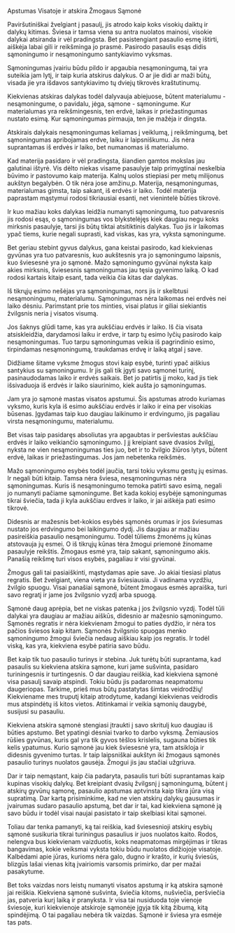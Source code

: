Apstumas Visatoje ir atskira Žmogaus Sąmonė

Paviršutiniškai žvelgiant į pasaulį, jis atrodo kaip koks visokių daiktų ir dalykų kitimas. Šviesa ir tamsa viena su antra nuolatos mainosi, visokie dalykai atsiranda ir vėl pradingsta. Bet pasistengiant pasaulio esmę ištirti, aiškėja labai gili ir reikšminga jo prasmė. Pasirodo pasaulis esąs didis sąmoningumo ir nesąmoningumo santykiavimo vyksmas.

Sąmoningumas įvairiu būdu pildo ir apgaubia nesąmoningumą, tai yra suteikia jam lytį, ir taip kuria atskirus dalykus. O ar jie didi ar maži būtų, visada jie yra išdavos santykiavimo tų dviejų tikrovės kraštutinumų.

Kiekvienas atskiras dalykas todėl dalyvauja abiejuose, būtent materialumu - nesąmoningume, o pavidalu, jėga, sąmone - sąmoningume. Kur materialumas yra reikšmingesnis, ten erdvė, laikas ir priežastingumas nustato esimą. Kur sąmoningumas pirmauja, ten jie mažėja ir dingsta.

Atskirais dalykais nesąmoningumas keliamas į veiklumą, į reikšmingumą, bet sąmoningumas apribojamas erdve, laiku ir laipsniškumu. Jis nėra suprantamas iš erdvės ir laiko, bet numanomas iš materialumo.

Kad materija pasidaro ir vėl pradingsta, šiandien gamtos mokslas jau galutinai ištyrė. Vis dėlto niekas visame pasaulyje taip primygtinai neskelbia būvimo ir pastovumo kaip materija. Kalnų uolos stiepiasi per metų milijonus aukštyn begalybėn. O tik nėra jose amžinu,p. Materija, nesąmoningumas, materialumas gimsta, taip sakant, iš erdvės ir laiko. Todėl materija paprastam mąstymui rodosi tikriausiai esanti, net vienintelė būties tikrovė.

Ir kuo mažiau koks dalykas leidžia numanyti sąmoningumą, tuo patvaresnis jis rodosi esąs, o sąmoningumas vos blykstelėjęs kiek daugiau negu koks mirksnis pasaulyje, tarsi jis būtų tiktai atsitiktinis dalykas. Tuo jis ir laikomas ypač tiems, kurie negali suprasti, kad viskas, kas yra, vyksta sąmoningume.

Bet geriau stebint gyvus dalykus, gana keistai pasirodo, kad kiekvienas gyvūnas yra tuo patvaresnis, kuo aukštesnis yra jo sąmoningumo laipsnis, kuo šviesesnė yra jo sąmonė. Mažo sąmoningumo gyvūnai nyksta kaip akies mirksnis, šviesesnis sąmoningumas jau tęsia gyvenimo laiką. O kad rodosi kartais kitaip esant, tada veikia čia kitas dar dalykas.

Iš tikrųjų esimo nešėjas yra sąmoningumas, nors jis ir skelbtusi nesąmoningumu, materialumu. Sąmoningumas nėra laikomas nei erdvės nei laiko dėsniu. Parimstant prie tos minties, visai platus ir giliai siekiantis žvilgsnis neria į visatos visumą.

Jos šaknys glūdi tame, kas yra aukščiau erdvės ir laiko. Iš čia visata atsiskleidžia, darydamosi laiku ir erdve, ir tarp tų esimo lyčių pasirodo kaip nesąmoningumas. Tuo tarpu sąmoningumas veikia iš pagrindinio esimo, tirpindamas nesąmoningumą, traukdamas erdvę ir laiką atgal į save.

Didžiame šitame vyksme žmogus stovi kaip esybė, turinti ypač aiškius santykius su sąmoningumu. Ir jis gali tik įgyti savo sąmonei turinį, pasinaudodamas laiko ir erdvės saikais. Bet jo patirtis jį moko, kad jis tiek išsivaduoja iš erdvės ir laiko siaurinimo, kiek aušta jo sąmoningumas.

Jam yra jo sąmonė mastas visatos apstumui. Šis apstumas atrodo kuriamas vyksmo, kuris kyla iš esimo aukščiau erdvės ir laiko ir eina per visokias būsenas. Įgydamas taip kuo daugiau laikinumo ir erdvingumo, jis pagaliau virsta nesąmoningumu, materialumu.

Bet visas taip pasidaręs absoliutas yra apgaubtas ir peršviestas aukščiau erdvės ir laiko veikiančio sąmoningumo. Į jį kreipiant save dvasios žvilgį, nyksta ne vien nesąmoningumas ties juo, bet ir to žvilgio žiūros lytys, būtent erdvė, laikas ir priežastingumas. Jos jam nebetenka reikšmės.

Mažo sąmoningumo esybės todėl jaučia, tarsi tokiu vyksmu gestų jų esimas. Ir negali būti kitaip. Tamsa nėra šviesa, nesąmoningumas nėra sąmoningumas. Kuris iš nesąmoningumo temoka patirti savo esimą, negali jo numanyti pačiame sąmoningume. Bet kada kokioj esybėje sąmoningumas tikrai šviečia, tada ji kyla aukščiau erdves ir laiko, ir jai aiškėja pati esimo tikrovė.

Didesnis ar mažesnis bet-kokios esybės sąmonės orumas ir jos šviesumas nustato jos erdvingumo bei laikingumo dydį. Jis daugiau ar mažiau pasireiškia pasaulio nesąmoningumu. Todėl tūliems žmonėms jų kūnas atstovauja jų esmei. O iš tikrųjų kūnas tėra žmogui priemonė žinomame pasaulyje reikštis. Žmogaus esmė yra, taip sakant, sąmoningumo akis. Panašią reikšmę turi visos esybės, pagaliau ir visi gyvūnai.

Žmogus gali tai pasiaiškinti, mąstydamas apie save. Jo akiai tiesiasi platus regratis. Bet žvelgiant, viena vieta yra šviesiausia. Ji vadinama vyzdžiu, žvilgio spuogu. Visai panašiai sąmonė, būtent žmogaus esmės apraiška, turi savo regratį ir jame jos žvilgsnio vyzdį arba spuogą.

Sąmonė daug aprėpia, bet ne viskas patenka į jos žvilgsnio vyzdį. Todėl tūli dalykai yra daugiau ar mažiau aiškūs, didesnio ar mažesnio sąmoningumo. Sąmonės regratis ir nėra kiekvienam žmogui to paties dydžio, ir nėra tos pačios šviesos kaip kitam. Sąmonės žvilgsnio spuogas menko sąmoningumo žmogui šviečia nedaug aiškiau kaip jos regratis. Ir todėl viską, kas yra, kiekviena esybė patiria savo būdu.

Bet kaip tik tuo pasaulio turinys ir stebina. Juk turėtų būti suprantama, kad pasaulis su kiekviena atskira sąmone, kuri jame sušvinta, pasidaro turiningesnis ir turtingesnis. O dar daugiau reiškia, kad kiekviena sąmonė visa pasaulį savaip atspindi. Tokiu būdu jis padaromas neapmatomu daugeriopas. Tarkime, prieš mus būtų pastatytas šimtas veidrodžių! Kiekviename mes truputį kitaip atrodytume, kadangi kiekvienas veidrodis mus atspindėtų iš kitos vietos. Atitinkamai ir veikia sąmonių daugybė, susijusi su pasauliu.

Kiekviena atskira sąmonė stengiasi įtraukti į savo skritulį kuo daugiau iš būties apstumo. Bet ypatingi dėsniai tvarko to darbo vyksmą. Žemiausios rūšies gyvūnas, kuris gal yra tik gyvos tėšlos krislelis, sugauna būties tik kelis ypatumus. Kurio sąmonė jau kiek šviesesnė yra, tam atsikloja ir didesnis gyvenimo turtas. Ir taip laipsniškai aukštyn iki žmogaus sąmonės pasaulio turinys nuolatos gausėja. Žmogui jis jau stačiai užgriuva.

Dar ir taip nemąstant, kaip čia padaryta, pasaulis turi būti suprantamas kaip kupinas visokių dalykų. Bet kreipiant dvasių žvilgsnį į sąmoningumą, būtent į atskirų gyvūnų sąmonę, pasaulio apstumas aptvinsta kaip tikra jūra visą supratimą. Dar kartą prisiminkime, kad ne vien atskirų dalykų gausumas ir įvairumas sudaro pasaulio apstumą, bet dar ir tai, kad kiekviena sąmonė ją savo būdu ir todėl visai naujai pasistato ir taip skelbiasi kitai sąmonei.

Toliau dar tenka pamanyti, ką tai reiškia, kad šviesesnioji atskirų esybių sąmonė susikuria tikrai turiningus pasaulius ir juos nuolatos kaito. Rodos, nelengva bus kiekvienam vaizduotis, koks neapmatomas mirgėjimas ir tikras bangavimas, kokie veiksmai vyksta tokiu būdu nuolatos didžiojoje visatoje. Kalbėdami apie jūras, kurioms nėra galo, dugno ir krašto, ir kurių šviesūs, blizgūs lašai vienas kitą įvairiomis varsomis primirko, dar per mažai pasakytume.

Bet toks vaizdas nors leistų numanyti visatos apstumą ir ką atskira sąmonė jai reiškia. Kiekviena sąmonė sušvinta, šviečia kitoms, nušviečia, peršviečia jas, patveria kurį laiką ir pranyksta. Ir visa tai nusiduoda toje vienoje šviesoje, kuri kiekvienoje atskiroje sąmonėje įgyja tik kitą žibumą, kitą spindėjimą. O tai pagaliau nebėra tik vaizdas. Sąmonė ir šviesa yra esmėje tas pats.





